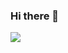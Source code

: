 ### Hi there 👋


<a href="https://www.linkedin.com/in/romanalisoy/" target="_blank">

  <img src="https://github-readme-stats.vercel.app/api?username=romanalisoy&count_private=true&show_icons=true&theme=tokyonight&hide=prs">
  
</a>
<!--
**romanalisoy/romanalisoy** is a ✨ _special_ ✨ repository because its `README.md` (this file) appears on your GitHub profile.



Here are some ideas to get you started:

- 🔭 I’m currently working on ...
- 🌱 I’m currently learning ...
- 👯 I’m looking to collaborate on ...
- 🤔 I’m looking for help with ...
- 💬 Ask me about ...
- 📫 How to reach me: ...
- 😄 Pronouns: ...
- ⚡ Fun fact: ...
-->

